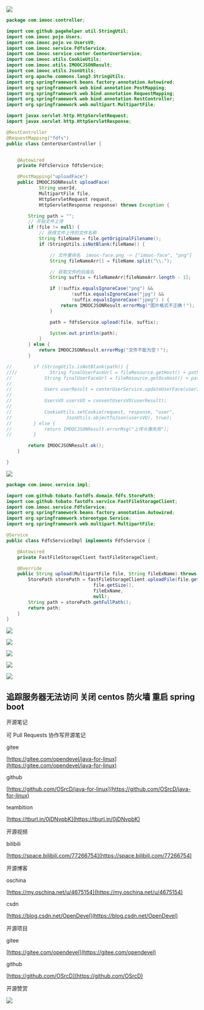 ![](https://tcs.teambition.net/storage/3121ffcb3a781e717ea33813be695ce02001?Signature=eyJhbGciOiJIUzI1NiIsInR5cCI6IkpXVCJ9.eyJBcHBJRCI6IjU5Mzc3MGZmODM5NjMyMDAyZTAzNThmMSIsIl9hcHBJZCI6IjU5Mzc3MGZmODM5NjMyMDAyZTAzNThmMSIsIl9vcmdhbml6YXRpb25JZCI6IiIsImV4cCI6MTYxMDg5NDk4MywiaWF0IjoxNjEwMjkwMTgzLCJyZXNvdXJjZSI6Ii9zdG9yYWdlLzMxMjFmZmNiM2E3ODFlNzE3ZWEzMzgxM2JlNjk1Y2UwMjAwMSJ9.NXIQ4QdSBgH8B7KBQXk-PmUFuBeqz1pxflbIgjil1Pk&download=image.png "")

```java
package com.imooc.controller;

import com.github.pagehelper.util.StringUtil;
import com.imooc.pojo.Users;
import com.imooc.pojo.vo.UsersVO;
import com.imooc.service.FdfsService;
import com.imooc.service.center.CenterUserService;
import com.imooc.utils.CookieUtils;
import com.imooc.utils.IMOOCJSONResult;
import com.imooc.utils.JsonUtils;
import org.apache.commons.lang3.StringUtils;
import org.springframework.beans.factory.annotation.Autowired;
import org.springframework.web.bind.annotation.PostMapping;
import org.springframework.web.bind.annotation.RequestMapping;
import org.springframework.web.bind.annotation.RestController;
import org.springframework.web.multipart.MultipartFile;

import javax.servlet.http.HttpServletRequest;
import javax.servlet.http.HttpServletResponse;

@RestController
@RequestMapping("fdfs")
public class CenterUserController {


    @Autowired
    private FdfsService fdfsService;

    @PostMapping("uploadFace")
    public IMOOCJSONResult uploadFace(
            String userId,
            MultipartFile file,
            HttpServletRequest request,
            HttpServletResponse response) throws Exception {

        String path = "";
        // 开始文件上传
        if (file != null) {
            // 获得文件上传的文件名称
            String fileName = file.getOriginalFilename();
            if (StringUtils.isNotBlank(fileName)) {

                // 文件重命名  imooc-face.png -> ["imooc-face", "png"]
                String fileNameArr[] = fileName.split("\\.");

                // 获取文件的后缀名
                String suffix = fileNameArr[fileNameArr.length - 1];

                if (!suffix.equalsIgnoreCase("png") &&
                        !suffix.equalsIgnoreCase("jpg") &&
                        !suffix.equalsIgnoreCase("jpeg") ) {
                    return IMOOCJSONResult.errorMsg("图片格式不正确！");
                }

                path = fdfsService.upload(file, suffix);

                System.out.println(path);
            }
        } else {
            return IMOOCJSONResult.errorMsg("文件不能为空！");
        }

//        if (StringUtils.isNotBlank(path)) {
////            String finalUserFaceUrl = fileResource.getHost() + path;
//            String finalUserFaceUrl = fileResource.getOssHost() + path;
//
//            Users userResult = centerUserService.updateUserFace(userId, finalUserFaceUrl);
//
//            UsersVO usersVO = conventUsersVO(userResult);
//
//            CookieUtils.setCookie(request, response, "user",
//                    JsonUtils.objectToJson(usersVO), true);
//        } else {
//            return IMOOCJSONResult.errorMsg("上传头像失败");
//        }

        return IMOOCJSONResult.ok();
    }

}


```

![](https://tcs.teambition.net/storage/3121b63d6aac3f8e3e7d42dd551a90d1b23a?Signature=eyJhbGciOiJIUzI1NiIsInR5cCI6IkpXVCJ9.eyJBcHBJRCI6IjU5Mzc3MGZmODM5NjMyMDAyZTAzNThmMSIsIl9hcHBJZCI6IjU5Mzc3MGZmODM5NjMyMDAyZTAzNThmMSIsIl9vcmdhbml6YXRpb25JZCI6IiIsImV4cCI6MTYxMDg5NDk4MywiaWF0IjoxNjEwMjkwMTgzLCJyZXNvdXJjZSI6Ii9zdG9yYWdlLzMxMjFiNjNkNmFhYzNmOGUzZTdkNDJkZDU1MWE5MGQxYjIzYSJ9.OJ9LL1zDcL5s8FDslsNfmfp4sVlVR_cmvUK4b9zpVNY&download=image.png "")

```java
package com.imooc.service.impl;

import com.github.tobato.fastdfs.domain.fdfs.StorePath;
import com.github.tobato.fastdfs.service.FastFileStorageClient;
import com.imooc.service.FdfsService;
import org.springframework.beans.factory.annotation.Autowired;
import org.springframework.stereotype.Service;
import org.springframework.web.multipart.MultipartFile;

@Service
public class FdfsServiceImpl implements FdfsService {

    @Autowired
    private FastFileStorageClient fastFileStorageClient;

    @Override
    public String upload(MultipartFile file, String fileExName) throws Exception {
        StorePath storePath = fastFileStorageClient.uploadFile(file.getInputStream(),
                                file.getSize(),
                                fileExName,
                                null);
        String path = storePath.getFullPath();
        return path;
    }
}


```

![](https://tcs.teambition.net/storage/312102e604d4b5c84d965f4714dea87e1f98?Signature=eyJhbGciOiJIUzI1NiIsInR5cCI6IkpXVCJ9.eyJBcHBJRCI6IjU5Mzc3MGZmODM5NjMyMDAyZTAzNThmMSIsIl9hcHBJZCI6IjU5Mzc3MGZmODM5NjMyMDAyZTAzNThmMSIsIl9vcmdhbml6YXRpb25JZCI6IiIsImV4cCI6MTYxMDg5NDk4MywiaWF0IjoxNjEwMjkwMTgzLCJyZXNvdXJjZSI6Ii9zdG9yYWdlLzMxMjEwMmU2MDRkNGI1Yzg0ZDk2NWY0NzE0ZGVhODdlMWY5OCJ9.FJBbwjHHifH4Wp504DkoEMRnknUGZ-t9SIO96ARU-BY&download=image.png "")

![](https://tcs.teambition.net/storage/3121bab0899a08f505ca971c897a8c867b18?Signature=eyJhbGciOiJIUzI1NiIsInR5cCI6IkpXVCJ9.eyJBcHBJRCI6IjU5Mzc3MGZmODM5NjMyMDAyZTAzNThmMSIsIl9hcHBJZCI6IjU5Mzc3MGZmODM5NjMyMDAyZTAzNThmMSIsIl9vcmdhbml6YXRpb25JZCI6IiIsImV4cCI6MTYxMDg5NDk4MywiaWF0IjoxNjEwMjkwMTgzLCJyZXNvdXJjZSI6Ii9zdG9yYWdlLzMxMjFiYWIwODk5YTA4ZjUwNWNhOTcxYzg5N2E4Yzg2N2IxOCJ9.MRibynVUqzUv7Q7iF6cMCmmEdzD8fEemLvjFkqWqrSY&download=image.png "")

![](https://tcs.teambition.net/storage/312149c4a4b0cbae6f95f214297d54205cb4?Signature=eyJhbGciOiJIUzI1NiIsInR5cCI6IkpXVCJ9.eyJBcHBJRCI6IjU5Mzc3MGZmODM5NjMyMDAyZTAzNThmMSIsIl9hcHBJZCI6IjU5Mzc3MGZmODM5NjMyMDAyZTAzNThmMSIsIl9vcmdhbml6YXRpb25JZCI6IiIsImV4cCI6MTYxMDg5NDk4MywiaWF0IjoxNjEwMjkwMTgzLCJyZXNvdXJjZSI6Ii9zdG9yYWdlLzMxMjE0OWM0YTRiMGNiYWU2Zjk1ZjIxNDI5N2Q1NDIwNWNiNCJ9.rRZexkqpgS6i6gKPOtySsw6G1nPujYmxEmHzsGwBPi0&download=image.png "")



![](https://tcs.teambition.net/storage/3121b648fb922892d4d725d6e8c55ae4c564?Signature=eyJhbGciOiJIUzI1NiIsInR5cCI6IkpXVCJ9.eyJBcHBJRCI6IjU5Mzc3MGZmODM5NjMyMDAyZTAzNThmMSIsIl9hcHBJZCI6IjU5Mzc3MGZmODM5NjMyMDAyZTAzNThmMSIsIl9vcmdhbml6YXRpb25JZCI6IiIsImV4cCI6MTYxMDg5NDk4MywiaWF0IjoxNjEwMjkwMTgzLCJyZXNvdXJjZSI6Ii9zdG9yYWdlLzMxMjFiNjQ4ZmI5MjI4OTJkNGQ3MjVkNmU4YzU1YWU0YzU2NCJ9.4RLhBjiys6STEq3c3g9FWpuk7K-lq155CILwYvoWSIs&download=image.png "")

![](https://tcs.teambition.net/storage/312185f26ee29364728d0b4ceb5ae0eccf42?Signature=eyJhbGciOiJIUzI1NiIsInR5cCI6IkpXVCJ9.eyJBcHBJRCI6IjU5Mzc3MGZmODM5NjMyMDAyZTAzNThmMSIsIl9hcHBJZCI6IjU5Mzc3MGZmODM5NjMyMDAyZTAzNThmMSIsIl9vcmdhbml6YXRpb25JZCI6IiIsImV4cCI6MTYxMDg5NDk4MywiaWF0IjoxNjEwMjkwMTgzLCJyZXNvdXJjZSI6Ii9zdG9yYWdlLzMxMjE4NWYyNmVlMjkzNjQ3MjhkMGI0Y2ViNWFlMGVjY2Y0MiJ9.ot7AXJtU9iYMbSgWce5DTRuC5e5S9BGTT7TZIALHyp0&download=image.png "")

## 追踪服务器无法访问 关闭 centos 防火墙 重启 spring boot

开源笔记

可 Pull Requests 协作写开源笔记

gitee

[https://gitee.com/opendevel/java-for-linux](https://gitee.com/opendevel/java-for-linux)

github

[https://github.com/OSrcD/java-for-linux](https://github.com/OSrcD/java-for-linux)

teambition

[https://tburl.in/0jDNvpbK](https://tburl.in/0jDNvpbK)

开源视频

bilibili

[https://space.bilibili.com/77266754](https://space.bilibili.com/77266754)

开源博客

oschina

[https://my.oschina.net/u/4675154](https://my.oschina.net/u/4675154)

csdn

[https://blog.csdn.net/OpenDevel](https://blog.csdn.net/OpenDevel)

开源项目

gitee

[https://gitee.com/opendevel](https://gitee.com/opendevel)

github

[https://github.com/OSrcD](https://github.com/OSrcD)

开源赞赏

![](https://tcs.teambition.net/storage/3121aed56e96d914e1046f3b498b493ce232?Signature=eyJhbGciOiJIUzI1NiIsInR5cCI6IkpXVCJ9.eyJBcHBJRCI6IjU5Mzc3MGZmODM5NjMyMDAyZTAzNThmMSIsIl9hcHBJZCI6IjU5Mzc3MGZmODM5NjMyMDAyZTAzNThmMSIsIl9vcmdhbml6YXRpb25JZCI6IiIsImV4cCI6MTYxMDg5NDk4MywiaWF0IjoxNjEwMjkwMTgzLCJyZXNvdXJjZSI6Ii9zdG9yYWdlLzMxMjFhZWQ1NmU5NmQ5MTRlMTA0NmYzYjQ5OGI0OTNjZTIzMiJ9.4FbKzpUm6GkWmIL3XP-6bqLgZQPxgZILqLpcYNUSeVQ&download=image.png "")

